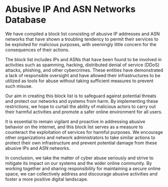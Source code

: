 # Abusive IP And ASN Networks Database
We have compiled a block list consisting of abusive IP addresses and ASN networks that have shown a troubling tendency to permit their services to be exploited for malicious purposes, with seemingly little concern for the consequences of their actions.

The block list includes IPs and ASNs that have been found to be involved in activities such as spamming, hacking, distributed denial of service (DDoS) attacks, phishing, and other cybercrimes. These entities have demonstrated a lack of responsible oversight and have allowed their infrastructures to be utilized as tools for abuse without taking sufficient measures to prevent such misuse.

Our aim in creating this block list is to safeguard against potential threats and protect our networks and systems from harm. By implementing these restrictions, we hope to curtail the ability of malicious actors to carry out their harmful activities and promote a safer online environment for all users.

It is essential to remain vigilant and proactive in addressing abusive behavior on the internet, and this block list serves as a measure to counteract the exploitation of services for harmful purposes. We encourage other organizations and network administrators to take similar actions to protect their own infrastructure and prevent potential damage from these abusive IPs and ASN networks.

In conclusion, we take the matter of cyber abuse seriously and strive to mitigate its impact on our systems and the wider online community. By working together and sharing responsibility for maintaining a secure online space, we can collectively address and discourage abusive activities and foster a more positive digital landscape.
